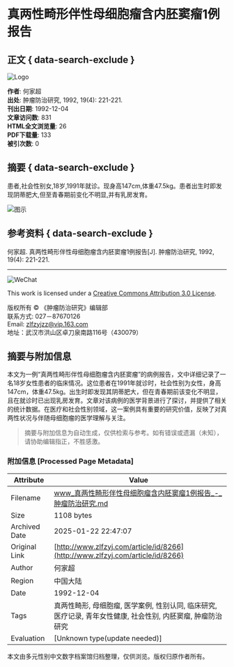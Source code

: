 # 真两性畸形伴性母细胞瘤含内胚窦瘤1例报告

## 正文 { data-search-exclude }


![Logo](/style/images/custom/logo.png)

**作者**: 何家超  
**出处**: 肿瘤防治研究, 1992, 19(4): 221-221.  
**刊出日期**: 1992-12-04  
**文章访问数**: 831  
**HTML全文浏览量**: 26  
**PDF下载量**: 133  
**被引次数**: 0

## 摘要 { data-search-exclude }

患者,社会性别女,18岁,1991年就诊。现身高147cm,体重47.5kg。患者出生时即发现阴蒂肥大,但至青春期前变化不明显,并有乳房发育。

![图示](/style/images/public/shu.png)

## 参考资料 { data-search-exclude }
何家超. 真两性畸形伴性母细胞瘤含内胚窦瘤1例报告\[J\]. 肿瘤防治研究, 1992, 19(4): 221-221.

---

![WeChat](/cn/article/qrcode/8266.jpg) 

This work is licensed under a [Creative Commons Attribution 3.0 License](https://creativecommons.org/licenses/by/3.0/).

版权所有 © 《肿瘤防治研究》编辑部  
联系方式: 027－87670126  
Email: [zlfzyjzz@vip.163.com](mailto:zlfzyjzz@vip.163.com)  
地址：武汉市洪山区卓刀泉南路116号（430079）
<!-- tcd_original_link http://www.zlfzyj.com/article/id/8266 -->


## 摘要与附加信息

<!-- tcd_abstract -->
本文为一例“真两性畸形伴性母细胞瘤含内胚窦瘤”的病例报告，文中详细记录了一名18岁女性患者的临床情况。这位患者在1991年就诊时，社会性别为女性，身高147cm，体重47.5kg。出生时即发现其阴蒂肥大，但在青春期前该变化不明显，且在就诊时已出现乳房发育。文章对该病例的医学背景进行了探讨，并提供了相关的统计数据。在医疗和社会性别领域，这一案例具有重要的研究价值，反映了对真两性状况与伴随母细胞瘤的医学理解与关注。
<!-- tcd_abstract_end -->

> 摘要与附加信息为自动生成，仅供检索与参考。如有错误或遗漏（未知），请协助编辑指正，不胜感激。

### 附加信息 [Processed Page Metadata]

| Attribute       | Value                                  |
|-----------------|----------------------------------------|
| Filename        | www_真两性畸形伴性母细胞瘤含内胚窦瘤1例报告_-_肿瘤防治研究.md                             |
| Size            | 1108 bytes                           |
| Archived Date   | 2025-01-22 22:47:07                             |
| Original Link   | [http://www.zlfzyj.com/article/id/8266](http://www.zlfzyj.com/article/id/8266)                       |
| Author          | 何家超                               |
| Region          | 中国大陆                               |
| Date            | 1992-12-04                                 |
| Tags            | 真两性畸形, 母细胞瘤, 医学案例, 性别认同, 临床研究, 医疗记录, 青年女性健康, 社会性别, 内胚窦瘤, 肿瘤防治研究                                 |
| Evaluation            | [Unknown type(update needed)]                                 |
<!-- tcd_table_end -->

本文由多元性别中文数字档案馆归档整理，仅供浏览。版权归原作者所有。
